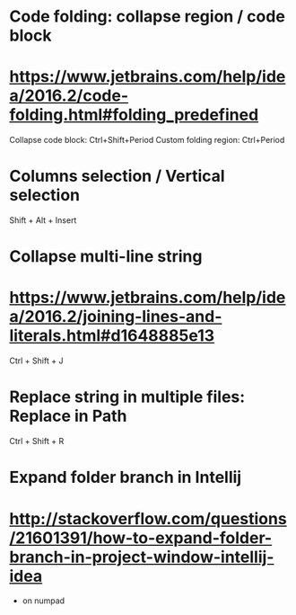 # Code folding: collapse region / code block
# https://www.jetbrains.com/help/idea/2016.2/code-folding.html#folding_predefined
Collapse code block: Ctrl+Shift+Period
Custom folding region: Ctrl+Period

# Columns selection / Vertical selection 
Shift + Alt + Insert

# Collapse multi-line string 
# https://www.jetbrains.com/help/idea/2016.2/joining-lines-and-literals.html#d1648885e13
Ctrl + Shift + J 

# Replace string in multiple files: Replace in Path 
Ctrl + Shift + R 

# Expand folder branch in Intellij 
# http://stackoverflow.com/questions/21601391/how-to-expand-folder-branch-in-project-window-intellij-idea
* on numpad